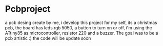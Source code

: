 # Pcbproject
a pcb desing create by me, i develop this project for my self, its a christmas pcb, the board has leds rgb 5050, a button to turn on or off, i'm using the ATtiny85 as microcontroller, resistor 220 and a buzzer. The goal was to be a pcb artistic :) the code will be update soon
